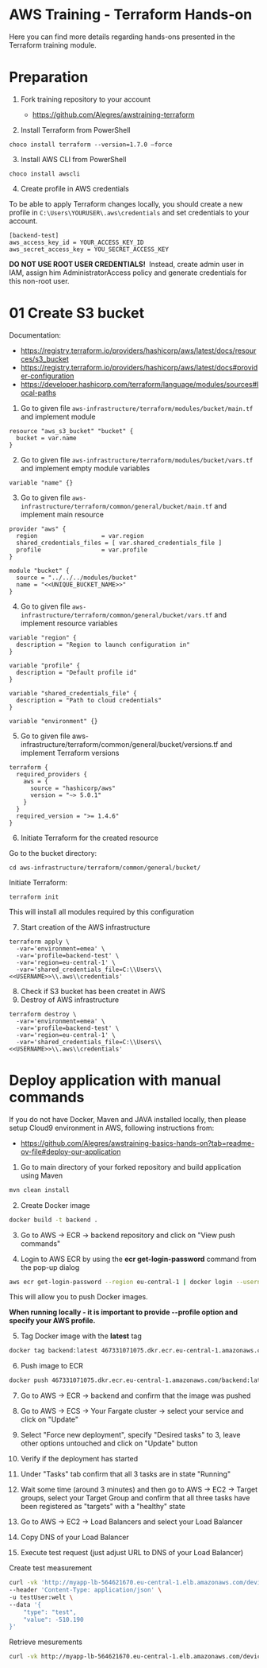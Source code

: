 # AWS Training - Terraform Hands-on
Here you can find more details regarding hands-ons presented in the Terraform training module.

# Preparation
1. Fork training repository to your account
    * https://github.com/Alegres/awstraining-terraform

2. Install Terraform from PowerShell ​

```
choco install terraform --version=1.7.0 –force​
```

3. Install AWS CLI from PowerShell ​

```
choco install awscli​
```

4. Create profile in AWS credentials

To be able to apply Terraform changes locally, you should create a new profile in ```C:\Users\YOURUSER\.aws\credentials``` and set credentials to your account.
```
[backend-test]​
aws_access_key_id = YOUR_ACCESS_KEY_ID​
aws_secret_access_key = YOU_SECRET_ACCESS_KEY​
```

**DO NOT USE ROOT USER CREDENTIALS! ​**
Instead, create admin user in IAM, assign him AdministratorAccess policy and generate credentials for this non-root user.​

# 01 Create S3 bucket
Documentation:
* https://registry.terraform.io/providers/hashicorp/aws/latest/docs/resources/s3_bucket
* https://registry.terraform.io/providers/hashicorp/aws/latest/docs#provider-configuration
* https://developer.hashicorp.com/terraform/language/modules/sources#local-paths


1. Go to given file ```aws-infrastructure/terraform/modules/bucket/main.tf``` and implement module

```hcl
resource "aws_s3_bucket" "bucket" {
  bucket = var.name
}
```

2. Go to given file ```aws-infrastructure/terraform/modules/bucket/vars.tf``` and implement empty module variables
   
```hcl
variable "name" {}
```

3. Go to given file ```aws-infrastructure/terraform/common/general/bucket/main.tf``` and implement main resource
   
```hcl
provider "aws" {
  region                  = var.region
  shared_credentials_files = [ var.shared_credentials_file ]
  profile                 = var.profile
}

module "bucket" {
  source = "../../../modules/bucket"
  name = "<<UNIQUE_BUCKET_NAME>>"
}
```

4. Go to given file ```aws-infrastructure/terraform/common/general/bucket/vars.tf``` and implement resource variables

```hcl
variable "region" {
  description = "Region to launch configuration in"
}

variable "profile" {
  description = "Default profile id"
}

variable "shared_credentials_file" {
  description = "Path to cloud credentials"
}

variable "environment" {}
```

5. Go to given file aws-infrastructure/terraform/common/general/bucket/versions.tf and implement Terraform versions

```hcl
terraform {
  required_providers {
    aws = {
      source = "hashicorp/aws"
      version = "~> 5.0.1"
    }
  }
  required_version = ">= 1.4.6"
}
```

6. Initiate Terraform for the created resource

Go to the bucket directory:
```
cd aws-infrastructure/terraform/common/general/bucket/
```

Initiate Terraform:
```
terraform init
```

This will install all modules required by this configuration

7. Start creation of the AWS infrastructure
   
```hcl
terraform apply \
  -var='environment=emea' \
  -var='profile=backend-test' \
  -var='region=eu-central-1' \
  -var='shared_credentials_file=C:\\Users\\<<USERNAME>>\\.aws\\credentials'
```

8. Check if S3 bucket has been createt in AWS
9. Destroy of AWS infrastructure

```hcl
terraform destroy \
  -var='environment=emea' \
  -var='profile=backend-test' \
  -var='region=eu-central-1' \
  -var='shared_credentials_file=C:\\Users\\<<USERNAME>>\\.aws\\credentials'
```

# Deploy application with manual commands
If you do not have Docker, Maven and JAVA installed locally, then please setup Cloud9 environment in AWS, following instructions from:
* https://github.com/Alegres/awstraining-basics-hands-on?tab=readme-ov-file#deploy-our-application

1. Go to main directory of your forked repository and build application using Maven

```bash
mvn clean install
```

2. Create Docker image

```bash
docker build -t backend .
```

3. Go to AWS -> ECR -> backend repository and click on "View push commands"

4. Login to AWS ECR by using the **ecr get-login-password** command from the pop-up dialog

```bash
aws ecr get-login-password --region eu-central-1 | docker login --username AWS --password-stdin 467331071075.dkr.ecr.eu-central-1.amazonaws.com
```

This will allow you to push Docker images.

**When running locally - it is important to provide --profile option and specify your AWS profile.**

5. Tag Docker image with the **latest** tag

```bash
docker tag backend:latest 467331071075.dkr.ecr.eu-central-1.amazonaws.com/backend:latest
```

6. Push image to ECR

```bash
docker push 467331071075.dkr.ecr.eu-central-1.amazonaws.com/backend:latest
```

7. Go to AWS -> ECR -> backend and confirm that the image was pushed

8. Go to AWS -> ECS -> Your Fargate cluster -> select your service and click on "Update"

9. Select "Force new deployment", specify "Desired tasks" to 3, leave other options untouched and click on "Update" button

10. Verify if the deployment has started

11. Under "Tasks" tab confirm that all 3 tasks are in state "Running"

12. Wait some time (around 3 minutes) and then go to AWS -> EC2 -> Target groups, select your Target Group and confirm that all three tasks have been registered as "targets" with a "healthy" state

13.  Go to AWS -> EC2 -> Load Balancers and select your Load Balancer

14. Copy DNS of your Load Balancer

15. Execute test request (just adjust URL to DNS of your Load Balancer)

Create test measurement

```bash
curl -vk 'http://myapp-lb-564621670.eu-central-1.elb.amazonaws.com/device/v1/test' \
--header 'Content-Type: application/json' \
-u testUser:welt \
--data '{
    "type": "test",
    "value": -510.190
}'
```

Retrieve mesurements

```bash
curl -vk http://myapp-lb-564621670.eu-central-1.elb.amazonaws.com/device/v1/test -u testUser:welt
```
